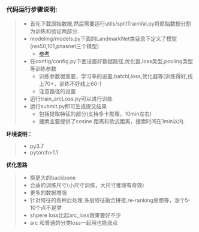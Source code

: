 ### 代码运行步骤说明:

> - 首先下载原始数据,然后需要运行utils/splitTrainVal.py将原始数据分割为训练和验证两部分.
> - modeling/models.py下面的LandmarkNet类目录下定义了模型(res50,101,pnasnet三个模型)
>   - [参考](https://github.com/lyakaap/Landmark2019-1st-and-3rd-Place-Solution)
> - 在config/config.py下面设置好数据路径,优化器,loss类型,pooling类型等训练参数
>   - 训练参数很重要，学习率的设置,batchl,loss,优化器等(训练得好,线上70+，训练不好线上60-)
>   - 注意路径的设置
> - 运行train_arcLoss.py可以进行训练
> - 运行submit.py即可生成提交结果
>   - 包括提取特征的部分(支持多卡推理，10min左右)
>   - 搜索主要提供了cosine 距离和欧式距离，搜索时间在1min以内.

**环境说明**：

> - py3.7 
> - pytorch>1.1

**优化思路** 
> - 换更大的backbone
> - 合适的训练尺寸(小尺寸训练，大尺寸推理有奇效)
> - 更多的数据增强
> - 针对特征的各种后处理,多层特征融合拼接,re-ranking思想等，涨个5-10个点不是梦
> - shpere loss比起arc_loss效果要好不少
> - arc 和普通的分类loss一起用也能涨点
